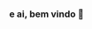 ### e ai, bem vindo 👋

<!--
**zSoony/zSoony** is a ✨ _special_ ✨ repository because its `README.md` (this file) appears on your GitHub profile.

Here are some ideas to get you started:
- 🌱 Estou estudando Javascript e pretendo aprender node em breve o/
- 🤔 Toda ajuda é bem vinda xD
